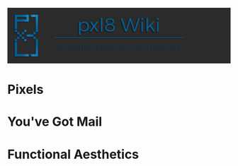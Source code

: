 ![Pxl 8 Wiki Banner](/uploads/banners/pxl-8-wiki-banner.png "Pxl 8 Wiki Banner")
<!-- TITLE: pxl8 Wiki -->  
<!-- SUBTITLE:  -->  
# Pixels

# You've Got Mail

# Functional Aesthetics
